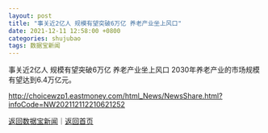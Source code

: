 ```yaml
---
layout: post
title: "事关近2亿人 规模有望突破6万亿 养老产业坐上风口"
date: 2021-12-11 12:58:00 +0800
categories: shujubao
tags: 数据宝新闻
---
```

事关近2亿人 规模有望突破6万亿 养老产业坐上风口
2030年养老产业的市场规模有望达到6.4万亿元。

<http://choicewzp1.eastmoney.com/html_News/NewsShare.html?infoCode=NW202112112210621252>

[返回数据宝新闻](//finews.withounder.com/shujubao/)｜[返回首页](//finews.withounder.com/)